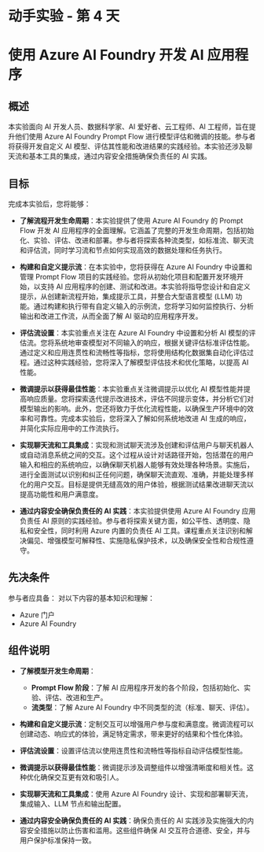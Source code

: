 # 动手实验 - 第 4 天
# 使用 Azure AI Foundry 开发 AI 应用程序

## 概述

本实验面向 AI 开发人员、数据科学家、AI 爱好者、云工程师、AI 工程师，旨在提升他们使用 Azure AI Foundry Prompt Flow 进行模型评估和微调的技能。参与者将获得开发自定义 AI 模型、评估其性能和改进结果的实践经验。本实验还涉及聊天流和基本工具的集成，通过内容安全措施确保负责任的 AI 实践。

## 目标

完成本实验后，您将能够：

- **了解流程开发生命周期**：本实验提供了使用 Azure AI Foundry 的 Prompt Flow 开发 AI 应用程序的全面理解。它涵盖了完整的开发生命周期，包括初始化、实验、评估、改进和部署。参与者将探索各种流类型，如标准流、聊天流和评估流，同时学习流和节点如何实现高效的数据处理和任务执行。

- **构建和自定义提示流**：在本实验中，您将获得在 Azure AI Foundry 中设置和管理 Prompt Flow 项目的实践经验。您将从初始化项目和配置开发环境开始，以支持 AI 应用程序的创建、测试和改进。本实验将指导您设计和自定义提示，从创建新流程开始，集成提示工具，并整合大型语言模型 (LLM) 功能。通过构建和执行带有自定义输入的示例流，您将学习如何监控执行、分析输出和改进工作流，从而全面了解 AI 驱动的应用程序开发。

- **评估流设置**：本实验重点关注在 Azure AI Foundry 中设置和分析 AI 模型的评估流。您将系统地审查模型对不同输入的响应，根据关键评估标准评估性能。通过定义和应用连贯性和流畅性等指标，您将使用结构化数据集自动化评估过程。通过这种实践经验，您将深入了解模型评估技术和优化策略，以提高 AI 性能。

- **微调提示以获得最佳性能**：本实验重点关注微调提示以优化 AI 模型性能并提高响应质量。您将探索迭代提示改进技术，评估不同提示变体，并分析它们对模型输出的影响。此外，您还将致力于优化流程性能，以确保生产环境中的效率和可靠性。完成本实验后，您将深入了解如何系统地改进 AI 生成的响应，并简化实际应用中的工作流执行。

- **实现聊天流和工具集成**：实现和测试聊天流涉及创建和评估用户与聊天机器人或自动消息系统之间的交互。这个过程从设计对话路径开始，包括潜在的用户输入和相应的系统响应，以确保聊天机器人能够有效处理各种场景。实施后，进行全面测试以识别和纠正任何问题，确保聊天流直观、准确，并能处理多样化的用户交互。目标是提供无缝高效的用户体验，根据测试结果改进聊天流以提高功能性和用户满意度。

- **通过内容安全确保负责任的 AI 实践**：本实验提供使用 Azure AI Foundry 应用负责任 AI 原则的实践经验。参与者将探索关键方面，如公平性、透明度、隐私和安全性，同时利用 Azure 内置的负责任 AI 工具。课程重点关注识别和解决偏见、增强模型可解释性、实施隐私保护技术，以及确保安全性和合规性遵守。

## 先决条件

参与者应具备：
对以下内容的基本知识和理解：
 
 - Azure 门户
 - Azure AI Foundry

## 组件说明

- **了解模型开发生命周期**：
   - **Prompt Flow 阶段**：了解 AI 应用程序开发的各个阶段，包括初始化、实验、评估、改进和生产。
   - **流类型**：了解 Azure AI Foundry 中不同类型的流（标准、聊天、评估）。

- **构建和自定义提示流**：定制交互可以增强用户参与度和满意度。微调流程可以创建动态、响应式的体验，满足特定需求，带来更好的结果和个性化体验。
- **评估流设置**：设置评估流以使用连贯性和流畅性等指标自动评估模型性能。
- **微调提示以获得最佳性能**：微调提示涉及调整组件以增强清晰度和相关性。这种优化确保交互更有效和吸引人。
- **实现聊天流和工具集成**：使用 Azure AI Foundry 设计、实现和部署聊天流，集成输入、LLM 节点和输出配置。
- **通过内容安全确保负责任的 AI 实践**：确保负责任的 AI 实践涉及实施强大的内容安全措施以防止伤害和滥用。这些组件确保 AI 交互符合道德、安全，并与用户保护标准保持一致。 